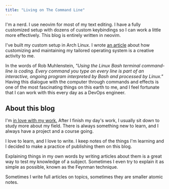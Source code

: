 ```yaml
---
title: "Living on The Command Line"
---
```


I'm a nerd. I use neovim for most of my text editing. I have a fully customized setup with dozens of custom keybindings so I can work a little more effectively. This blog is entirely written in neovim. 

I've built my custom setup in Arch Linux. I wrote [an article](/zet/articles/linux-creativity) about how customizing and maintaining my tailored operating system is a creative activity to me.

In the words of Rob Muhlenstein, *"Using the Linux Bash terminal command-line is coding. Every command you type on every line is part of an interactive, ongoing program interpreted by Bash and processed by Linux."* Having this dialogue with the computer through commands and effects is one of the most fascinating things on this earth to me, and I feel fortunate that I can work with this every day as a DevOps engineer.

## About this blog

I'm [in love with my work.](/zet/articles/jiro-sushi) After I finish my day's work, I usually sit down to study more about my field. There is always something new to learn, and I always have a project and a course going.

I love to learn, and I love to write. I keep notes of the things I'm learning and I decided to make a practice of publishing them on this blog. 

Explaining things in my own words by writing articles about them is a great way to test my knowledge of a subject. Sometimes I even try to explain it as simple as possible, known as the Feynman technique. 

Sometimes I write full articles on topics, sometimes they are smaller atomic notes.
